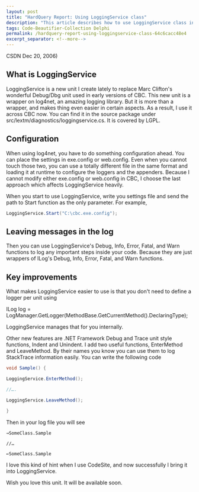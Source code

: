 ```yaml
---
layout: post
title: "HardQuery Report: Using LoggingService class"
description: "This article describes how to use LoggingService class in HardQuery."
tags: Code-Beautifier-Collection Delphi
permalink: /hardquery-report-using-loggingservice-class-64c6cacc48e4
excerpt_separator: <!--more-->
---
```

CSDN Dec 20, 2006)

## What is LoggingService

LoggingService is a new unit I create lately to replace Marc Clifton's wonderful Debug/Dbg unit used in early versions of CBC. This new unit is a wrapper on log4net, an amazing logging library. But it is more than a wrapper, and makes thing even easier in certain aspects. As a result, I use it across CBC now. You can find it in the source package under src/lextm/diagnostics/loggingservice.cs. It is covered by LGPL.
<!--more-->

## Configuration

When using log4net, you have to do something configuration ahead. You can place the settings in exe.config or web.config. Even when you cannot touch those two, you can use a totally different file in the same format and loading it at runtime to configure the loggers and the appenders. Because I cannot modify either exe.config or web.config in CBC, I choose the last approach which affects LoggingService heavily.

When you start to use LoggingService, write you settings file and send the path to Start function as the only parameter. For example,

``` csharp
LoggingService.Start("C:\cbc.exe.config");
```

## Leaving messages in the log

Then you can use LoggingService's Debug, Info, Error, Fatal, and Warn functions to log any important steps inside your code. Because they are just wrappers of ILog's Debug, Info, Error, Fatal, and Warn functions.

## Key improvements

What makes LoggingService easier to use is that you don't need to define a logger per unit using

ILog log = LogManager.GetLogger(MethodBase.GetCurrentMethod().DeclaringType);

LoggingService manages that for you internally.

Other new features are .NET Framework Debug and Trace unit style functions, Indent and Unindent. I add two useful functions, EnterMethod and LeaveMethod. By their names you know you can use them to log StackTrace information easily. You can write the following code

``` csharp
void Sample() {

LoggingService.EnterMethod();

//….

LoggingService.LeaveMethod();

}
```

Then in your log file you will see
``` text
→SomeClass.Sample

//…

←SomeClass.Sample
```

I love this kind of hint when I use CodeSite, and now successfully I bring it into LoggingService.

Wish you love this unit. It will be available soon.
